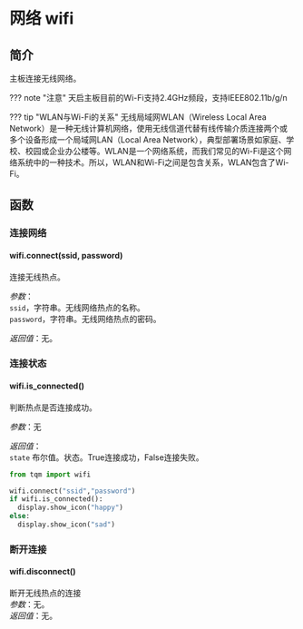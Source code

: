 # 网络 wifi

## 简介

主板连接无线网络。

??? note "注意"
    天启主板目前的Wi-Fi支持2.4GHz频段，支持IEEE802.11b/g/n

??? tip "WLAN与Wi-Fi的关系"
    无线局域网WLAN（Wireless Local Area Network）是一种无线计算机网络，使用无线信道代替有线传输介质连接两个或多个设备形成一个局域网LAN（Local Area Network），典型部署场景如家庭、学校、校园或企业办公楼等。WLAN是一个网络系统，而我们常见的Wi-Fi是这个网络系统中的一种技术。所以，WLAN和Wi-Fi之间是包含关系，WLAN包含了Wi-Fi。

## 函数

### 连接网络

#### wifi.connect(ssid, password)

连接无线热点。

*参数*：<br>
`ssid`，字符串。无线网络热点的名称。<br>
`password`，字符串。无线网络热点的密码。

*返回值*：无。

### 连接状态

#### wifi.is_connected()

判断热点是否连接成功。

*参数*：无<br>

*返回值*：<br>
`state` 布尔值。状态。True连接成功，False连接失败。

```py title="connectWifi.py" linenums="1" hl_lines="3 4"
from tqm import wifi

wifi.connect("ssid","password")
if wifi.is_connected():
  display.show_icon("happy")
else:
  display.show_icon("sad")
```

### 断开连接
#### wifi.disconnect()

断开无线热点的连接<br>
*参数*：无。<br>
*返回值*：无。
